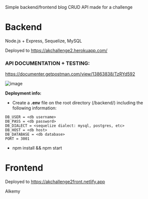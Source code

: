 Simple backend/frontend blog CRUD API made for a challenge

# Backend
Node.js + Express, Sequelize, MySQL

Deployed to https://akchallenge2.herokuapp.com/

### API DOCUMENTATION + TESTING: 

https://documenter.getpostman.com/view/13863838/TzRYd592

![image](https://user-images.githubusercontent.com/23263273/118729714-c4743300-b80c-11eb-85da-133598626c50.png)

**Deployment info:**
- Create a **.env** file on the root directory (/backend/) including the following information:
```
DB_USER = <db username>
DB_PASS = <db password>
DB_DIALECT = <sequelize dialect: mysql, postgres, etc>
DB_HOST = <db host>
DB_DATABASE = <db database>
PORT = 3001
```
- npm install && npm start

# Frontend

Deployed to https://akchallenge2front.netlify.app

Alkemy
